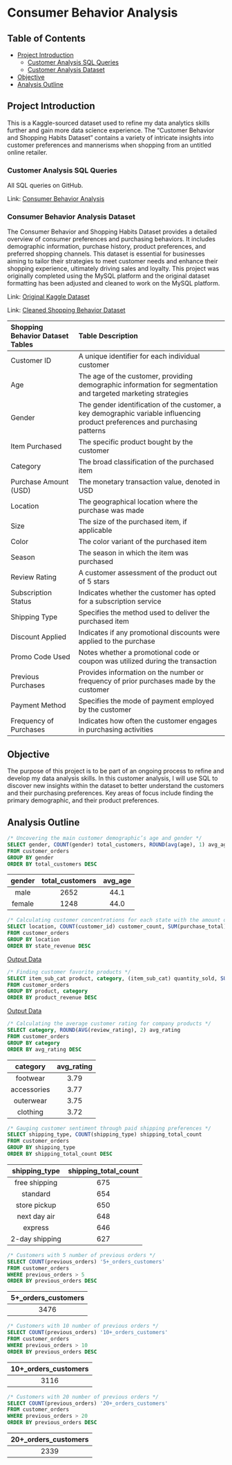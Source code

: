 # Consumer Behavior Analysis

## Table of Contents

- [Project Introduction](#project-introduction)
    - [Customer Analysis SQL Queries](#customer-analysis-sql-queries)
    - [Customer Analysis Dataset](#customer-analysis-dataset)
- [Objective](#objective)
- [Analysis Outline](#analysis-outline)

## Project Introduction

This is a Kaggle-sourced dataset used to refine my data analytics skills further and gain more data science experience. The “Customer Behavior and Shopping Habits Dataset” contains a variety of intricate insights into customer preferences and mannerisms when shopping from an untitled online retailer.

### Customer Analysis SQL Queries
All SQL queries on GitHub.

Link: [Consumer Behavior Analysis](https://github.com/jasondo-da/SQL_Portfolio/blob/main/customer_analysis/queries.sql)

### Consumer Behavior Analysis Dataset

The Consumer Behavior and Shopping Habits Dataset provides a detailed overview of consumer preferences and purchasing behaviors. It includes demographic information, purchase history, product preferences, and preferred shopping channels. This dataset is essential for businesses aiming to tailor their strategies to meet customer needs and enhance their shopping experience, ultimately driving sales and loyalty. This project was originally completed using the MySQL platform and the original dataset formatting has been adjusted and cleaned to work on the MySQL platform.

Link: [Original Kaggle Dataset](https://www.kaggle.com/datasets/zeesolver/consumer-behavior-and-shopping-habits-dataset/)

Link: [Cleaned Shopping Behavior Dataset](https://github.com/jasondo-da/SQL_Portfolio/blob/main/customer_analysis/sb_clean.csv)

| Shopping Behavior Dataset Tables | Table Description |
| :------------- | :------------ |
| Customer ID | A unique identifier for each individual customer |
| Age | The age of the customer, providing demographic information for segmentation and targeted marketing strategies |
| Gender | The gender identification of the customer, a key demographic variable influencing product preferences and purchasing patterns |
| Item Purchased | The specific product bought by the customer |
| Category | The broad classification of the purchased item |
| Purchase Amount (USD) | The monetary transaction value, denoted in USD |
| Location | The geographical location where the purchase was made |
| Size | The size of the purchased item, if applicable |
| Color | The color variant of the purchased item |
| Season | The season in which the item was purchased |
| Review Rating | A customer assessment of the product out of 5 stars |
| Subscription Status | Indicates whether the customer has opted for a subscription service |
| Shipping Type | Specifies the method used to deliver the purchased item |
| Discount Applied | Indicates if any promotional discounts were applied to the purchase |
| Promo Code Used | Notes whether a promotional code or coupon was utilized during the transaction |
| Previous Purchases | Provides information on the number or frequency of prior purchases made by the customer |
| Payment Method | Specifies the mode of payment employed by the customer |
| Frequency of Purchases | Indicates how often the customer engages in purchasing activities | 

## Objective

The purpose of this project is to be part of an ongoing process to refine and develop my data analysis skills. In this customer analysis, I will use SQL to discover new insights within the dataset to better understand the customers and their purchasing preferences. Key areas of focus include finding the primary demographic, and their product preferences.

## Analysis Outline

```sql
/* Uncovering the main customer demographic’s age and gender */
SELECT gender, COUNT(gender) total_customers, ROUND(avg(age), 1) avg_age
FROM customer_orders
GROUP BY gender
ORDER BY total_customers DESC
```

| gender | total_customers | avg_age | 
| :-----------: | :----------: | :-----------: |
| male | 2652 | 44.1 |
| female | 1248 | 44.0 |


```sql
/* Calculating customer concentrations for each state with the amount of revenue generated */
SELECT location, COUNT(customer_id) customer_count, SUM(purchase_total) state_revenue
FROM customer_orders
GROUP BY location
ORDER BY state_revenue DESC
```

[Output Data](https://github.com/jasondo-da/SQL_Portfolio/blob/main/customer_analysis/customer_concentration_and_revenue.csv)


```sql
/* Finding customer favorite products */
SELECT item_sub_cat product, category, (item_sub_cat) quantity_sold, SUM(purchase_total) product_revenue
FROM customer_orders
GROUP BY product, category
ORDER BY product_revenue DESC
```

[Output Data](https://github.com/jasondo-da/SQL_Portfolio/blob/main/customer_analysis/product_popularity.csv)


```sql
/* Calculating the average customer rating for company products */
SELECT category, ROUND(AVG(review_rating), 2) avg_rating
FROM customer_orders
GROUP BY category
ORDER BY avg_rating DESC
```

| category | avg_rating |
| :-----------: | :----------: |
| footwear | 3.79 |
| accessories | 3.77 |
| outerwear | 3.75 |
| clothing | 3.72 |


```sql
/* Gauging customer sentiment through paid shipping preferences */
SELECT shipping_type, COUNT(shipping_type) shipping_total_count
FROM customer_orders
GROUP BY shipping_type
ORDER BY shipping_total_count DESC
```

| shipping_type | shipping_total_count |
| :-----------: | :----------: |
| free shipping | 675 |
| standard | 654 |
| store pickup | 650 |
| next day air | 648 |
| express | 646 |
| 2-day shipping | 627 |


```sql
/* Customers with 5 number of previous orders */
SELECT COUNT(previous_orders) '5+_orders_customers'
FROM customer_orders
WHERE previous_orders > 5
ORDER BY previous_orders DESC
```
| 5+_orders_customers |
| :-----------: |
| 3476 |

```sql
/* Customers with 10 number of previous orders */
SELECT COUNT(previous_orders) '10+_orders_customers'
FROM customer_orders
WHERE previous_orders > 10
ORDER BY previous_orders DESC
```

| 10+_orders_customers |
| :-----------: |
| 3116 |

```sql
/* Customers with 20 number of previous orders */
SELECT COUNT(previous_orders) '20+_orders_customers'
FROM customer_orders
WHERE previous_orders > 20
ORDER BY previous_orders DESC
```

| 20+_orders_customers |
| :-----------: |
| 2339 |
